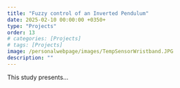 ```yaml
---
title: "Fuzzy control of an Inverted Pendulum"
date: 2025-02-10 00:00:00 +0350+
type: "Projects"
order: 13
# categories: [Projects]
# tags: [Projects]
image: /personalwebpage/images/TempSensorWristband.JPG
description: ""
---
```

This study presents...